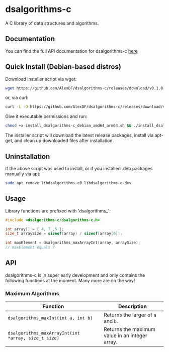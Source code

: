 # dsalgorithms-c
A C library of data structures and algorithms.

## Documentation
You can find the full API documentation for dsalgorithms-c [here](https://alexdf.github.io/dsalgorithms-c/index.html)

## Quick Install (Debian-based distros)
Download installer script via wget:
```bash
wget https://github.com/AlexDF/dsalgorithms-c/releases/download/v0.1.0.alpha1-1/install_dsalgorithms-c_debian_amd64_arm64.sh
```

or, via curl:
```bash
curl -L -O https://github.com/AlexDF/dsalgorithms-c/releases/download/v0.1.0.alpha1-1/install_dsalgorithms-c_debian_amd64_arm64.sh
```

Give it executable permissions and run:
```bash
chmod +x install_dsalgorithms-c_debian_amd64_arm64.sh && ./install_dsalgorithms-c_debian_amd64_arm64.sh
```

The installer script will download the latest release packages, install via apt-get, and clean up downloaded files after installation.

## Uninstallation
If the above script was used to install, or if you installed .deb packages manually via apt:
```bash
sudo apt remove libdsalgorithms-c0 libdsalgorithms-c-dev
```

## Usage
Library functions are prefixed with 'dsalgorithms_':
```c
#include <dsalgorithms-c/dsalgorithms-c.h>

int array[] = { 4, 7 ,5 };
size_t arraySize = sizeof(array) / sizeof(array[0]);

int maxElement = dsalgorithms_maxArrayInt(array, arraySize);
// maxElement equals 7
```

## API
dsalgorithms-c is in super early development and only contains the following functions at the moment. Many more are on the way!

### Maximum Algorithms
| Function | Description |
|----------|-------------|
| `dsalgorithms_maxInt(int a, int b)` | Returns the larger of `a` and `b`. |
| `dsalgorithms_maxArrayInt(int *array, size_t size)` | Returns the maximum value in an integer array. |
